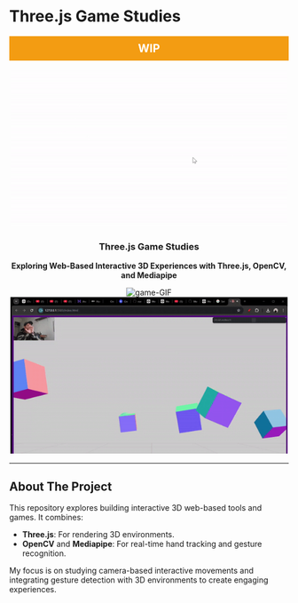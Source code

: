 # Three.js Game Studies

<a id="readme-top"></a>

<!-- PROJECT LOGO -->
<div align="center" style="background-color: #f39c12; color: white; padding: 10px; font-size: 20px; font-weight: bold;">
  WIP
</div>
<br />

<!-- GIF Section -->
<div align="center">
  <img src="./data/gametest.gif" alt="game-GIF" width="500">
</div>

<div align="center">
  <h3 align="center">Three.js Game Studies</h3>
  <p align="center" style="font-weight: bold;">
    Exploring Web-Based Interactive 3D Experiences with Three.js, OpenCV, and Mediapipe
  </p>
</div>

<!-- GIF Section -->
<div align="center">
  <img src="./data/openclose.gif" alt="game-GIF" width="500">
</div>
<!-- GIF Section -->
<div align="center">
  <img src="./data/movedrag.gif" alt="game-GIF" width="500">
</div>


---

## About The Project

This repository explores building interactive 3D web-based tools and games. It combines:

- **Three.js**: For rendering 3D environments.
- **OpenCV** and **Mediapipe**: For real-time hand tracking and gesture recognition.

My focus is on studying camera-based interactive movements and integrating gesture detection with 3D environments to create engaging experiences.
